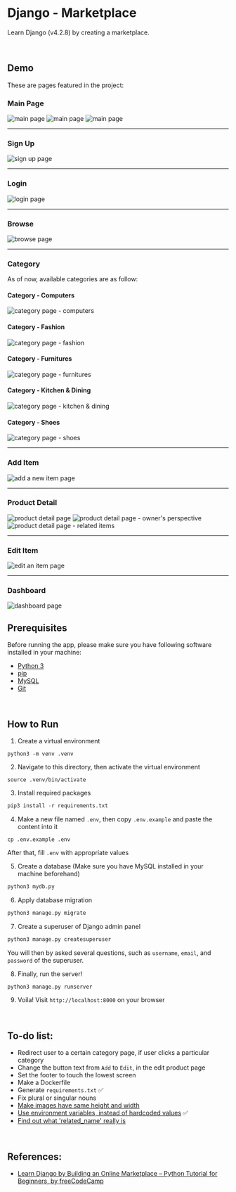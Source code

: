 # Django - Marketplace

Learn Django (v4.2.8) by creating a marketplace.

<br>

## Demo

These are pages featured in the project:

### Main Page

<img src="demo/main-page-1-s.png" alt="main page" />

<img src="demo/main-page-2-s.png" alt="main page" />

<img src="demo/main-page-3-s.png" alt="main page" />

<hr>

### Sign Up

<img src="demo/signup-s.png" alt="sign up page" />

<hr>

### Login

<img src="demo/login-s.png" alt="login page" />

<hr>

### Browse

<img src="demo/browse-s.png" alt="browse page" />

<hr>

### Category

As of now, available categories are as follow:

#### Category - Computers

<img src="demo/category-computers-s.png" alt="category page - computers" />

#### Category - Fashion

<img src="demo/category-fashion-s.png" alt="category page - fashion" />

#### Category - Furnitures

<img src="demo/category-furnitures-s.png" alt="category page - furnitures" />

#### Category - Kitchen & Dining

<img src="demo/category-kitchen-and-dining-s.png" alt="category page - kitchen & dining" />

#### Category - Shoes

<img src="demo/category-shoes-s.png" alt="category page - shoes" />

<hr>

### Add Item

<img src="demo/new-item-s.png" alt="add a new item page" />

<hr>

### Product Detail

<img src="demo/product-detail-s.png" alt="product detail page" />

<img src="demo/product-detail-OWN-s.png" alt="product detail page - owner's perspective" />

<img src="demo/product-detail-RELATED-ITEMS-s.png" alt="product detail page - related items" />

<hr>

### Edit Item

<img src="demo/edit-item-s.png" alt="edit an item page" />

<hr>

### Dashboard

<img src="demo/dashboard-s.png" alt="dashboard page" />

<br>

## Prerequisites

Before running the app, please make sure you have following software installed in your machine:
- [Python 3](https://www.python.org/downloads/)
- [pip](https://pip.pypa.io/en/stable/installation/)
- [MySQL](https://dev.mysql.com/doc/mysql-installation-excerpt/8.0/en/)
- [Git](https://github.com/git-guides/install-git)

<br>

## How to Run

1. Create a virtual environment

```
python3 -m venv .venv
```

2. Navigate to this directory, then activate the virtual environment

```
source .venv/bin/activate
```

3. Install required packages

```python
pip3 install -r requirements.txt
```

4. Make a new file named `.env`, then copy `.env.example` and paste the content into it

```
cp .env.example .env
```

After that, fill `.env` with appropriate values

5. Create a database (Make sure you have MySQL installed in your machine beforehand)

```python
python3 mydb.py
```

6. Apply database migration

```python
python3 manage.py migrate
```

7. Create a superuser of Django admin panel

```python
python3 manage.py createsuperuser
```

You will then by asked several questions, such as `username`, `email`, and `password` of the superuser.

8. Finally, run the server!

```python
python3 manage.py runserver
```

9. Voila! Visit `http://localhost:8000` on your browser

<br>

## To-do list:

- Redirect user to a certain category page, if user clicks a particular category
- Change the button text from `Add` to `Edit`, in the edit product page
- Set the footer to touch the lowest screen
- Make a Dockerfile
- Generate `requirements.txt` ✅
- Fix plural or singular nouns
- [Make images have same height and width](https://stackoverflow.com/q/19414856)
- [Use environment variables, instead of hardcoded values](https://codinggear.blog/django-environment-variables/) ✅
- [Find out what 'related_name' really is](https://stackoverflow.com/q/2642613)

<br>

## References:

- [Learn Django by Building an Online Marketplace – Python Tutorial for Beginners, by freeCodeCamp](https://youtu.be/ZxMB6Njs3ck)
